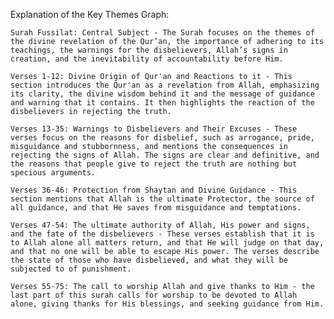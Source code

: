 Explanation of the Key Themes Graph:

    Surah Fussilat: Central Subject - The Surah focuses on the themes of the divine revelation of the Qur’an, the importance of adhering to its teachings, the warnings for the disbelievers, Allah’s signs in creation, and the inevitability of accountability before Him.

    Verses 1-12: Divine Origin of Qur'an and Reactions to it - This section introduces the Qur'an as a revelation from Allah, emphasizing its clarity, the divine wisdom behind it and the message of guidance and warning that it contains. It then highlights the reaction of the disbelievers in rejecting the truth.

    Verses 13-35: Warnings to Disbelievers and Their Excuses - These verses focus on the reasons for disbelief, such as arrogance, pride, misguidance and stubbornness, and mentions the consequences in rejecting the signs of Allah. The signs are clear and definitive, and the reasons that people give to reject the truth are nothing but specious arguments.

    Verses 36-46: Protection from Shaytan and Divine Guidance - This section mentions that Allah is the ultimate Protector, the source of all guidance, and that He saves from misguidance and temptations.

    Verses 47-54: The ultimate authority of Allah, His power and signs, and the fate of the disbelievers - These verses establish that it is to Allah alone all matters return, and that He will judge on that day, and that no one will be able to escape His power. The verses describe the state of those who have disbelieved, and what they will be subjected to of punishment.

    Verses 55-75: The call to worship Allah and give thanks to Him - the last part of this surah calls for worship to be devoted to Allah alone, giving thanks for His blessings, and seeking guidance from Him.